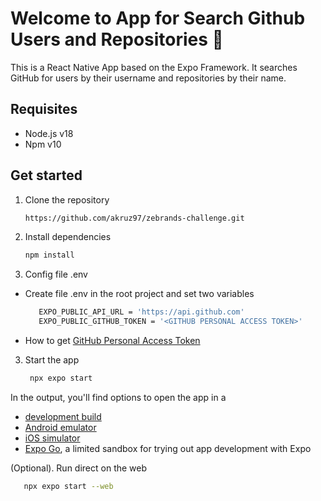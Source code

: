# Welcome to App for Search Github Users and Repositories 👋

This is a React Native App based on the Expo Framework. It searches GitHub for users by their username and repositories by their name.

## Requisites

- Node.js v18
- Npm v10

## Get started
1. Clone the repository
   ```bash
   https://github.com/akruz97/zebrands-challenge.git
   ```

2. Install dependencies

   ```bash
   npm install
   ```

3. Config file .env
-  Create file .env in the root project and set two variables
   ```bash
      EXPO_PUBLIC_API_URL = 'https://api.github.com'
      EXPO_PUBLIC_GITHUB_TOKEN = '<GITHUB PERSONAL ACCESS TOKEN>'
   ```
- How to get [GitHub Personal Access Token](https://docs.github.com/en/authentication/keeping-your-account-and-data-secure/managing-your-personal-access-tokens)

3. Start the app

   ```bash
    npx expo start
   ```
In the output, you'll find options to open the app in a

- [development build](https://docs.expo.dev/develop/development-builds/introduction/)
- [Android emulator](https://docs.expo.dev/workflow/android-studio-emulator/)
- [iOS simulator](https://docs.expo.dev/workflow/ios-simulator/)
- [Expo Go](https://expo.dev/go), a limited sandbox for trying out app development with Expo

(Optional). Run direct on the web

   ```bash
      npx expo start --web
   ```
